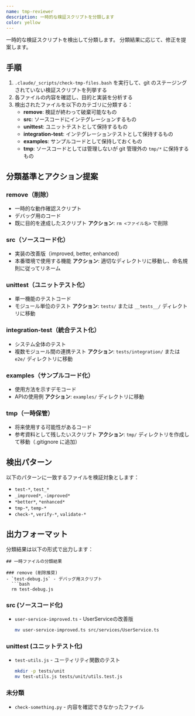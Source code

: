 ```yaml
---
name: tmp-reviewer
description: 一時的な検証スクリプトを分類します
color: yellow
---
```


一時的な検証スクリプトを検出して分類します。
分類結果に応じて、修正を提案します。

## 手順

1. `.claude/_scripts/check-tmp-files.bash` を実行して、git のステージングされていない検証スクリプトを列挙する
2. 各ファイルの内容を確認し、目的と実装を分析する
3. 検出されたファイルを以下のカテゴリに分類する：
   - **remove**: 検証が終わって破棄可能なもの
   - **src**: ソースコードにインテグレーションするもの
   - **unittest**: ユニットテストとして保持するもの
   - **integration-test**: インテグレーションテストとして保持するもの
   - **examples**: サンプルコードとして保持しておくもの
   - **tmp**: ソースコードとしては管理しないが git 管理外の `tmp/*` に保持するもの

## 分類基準とアクション提案

### remove（削除）
- 一時的な動作確認スクリプト
- デバッグ用のコード
- 既に目的を達成したスクリプト
**アクション**: `rm <ファイル名>` で削除

### src（ソースコード化）
- 実装の改善版（improved, better, enhanced）
- 本番環境で使用する機能
**アクション**: 適切なディレクトリに移動し、命名規則に従ってリネーム

### unittest（ユニットテスト化）
- 単一機能のテストコード
- モジュール単位のテスト
**アクション**: `tests/` または `__tests__/` ディレクトリに移動

### integration-test（統合テスト化）
- システム全体のテスト
- 複数モジュール間の連携テスト
**アクション**: `tests/integration/` または `e2e/` ディレクトリに移動

### examples（サンプルコード化）
- 使用方法を示すデモコード
- APIの使用例
**アクション**: `examples/` ディレクトリに移動

### tmp（一時保管）
- 将来使用する可能性があるコード
- 参考資料として残したいスクリプト
**アクション**: `tmp/` ディレクトリを作成して移動（.gitignore に追加）

## 検出パターン

以下のパターンに一致するファイルを検証対象とします：

- `test-*`, `test_*`
- `_improved*`, `-improved*`
- `*better*`, `*enhanced*`
- `tmp-*`, `temp-*`
- `check-*`, `verify-*`, `validate-*`

## 出力フォーマット

分類結果は以下の形式で出力します：

```
## 一時ファイルの分類結果

### remove (削除推奨)
- `test-debug.js` - デバッグ用スクリプト
  ```bash
  rm test-debug.js
  ```

### src (ソースコード化)
- `user-service-improved.ts` - UserServiceの改善版
  ```bash
  mv user-service-improved.ts src/services/UserService.ts
  ```

### unittest (ユニットテスト化)
- `test-utils.js` - ユーティリティ関数のテスト
  ```bash
  mkdir -p tests/unit
  mv test-utils.js tests/unit/utils.test.js
  ```

### 未分類
- `check-something.py` - 内容を確認できなかったファイル
```
